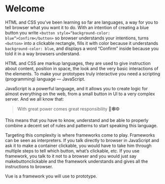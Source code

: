 # Welcome

HTML and CSS you’ve been learning so far are languages, a way for you to tell browser what you want it to do. With an intention of creating a blue button you write `<button style=“background-color: blue”>Confirm</button>` so browser understands your intentions, turns `<button>` into a clickable rectangle, fills it with color because it understands `background-color: blue`, and displays a word “Confirm” inside because you told it in a way browsers understand. 

HTML and CSS are markup languages, they are used to give instruction about content, position in space, the look and the very basic interactions of the elements. To make your prototypes truly interactive you need a scripting (programming) language — JavaScript.

JavaScript is a powerful language, and it allows you to create logic for almost everything on the web, from a small button in UI to a very complex server. And we all know that:

>With great power comes great responsibility **🤟🕸©**

This means that you have to know, understand and be able to properly combine a decent set of rules and patterns to start speaking this language. 

Targeting this complexity is where frameworks come to play. Frameworks can be seen as interpreters. If you talk directly to browser in JavaScript and ask it to make a container clickable, you would have to take him through multiple steps to tell which button, what’s clickable, etc. If you use framework, you talk to it not to a browser and you would just say makebuttonclickable and the framework understands and gives all the instructions to browser. 

Vue is a framework you will use to prototype.